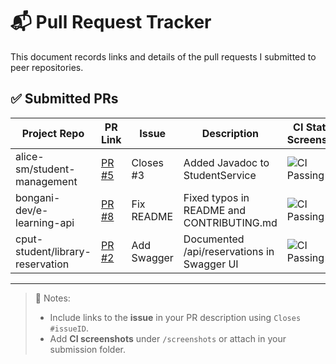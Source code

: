 # 📬 Pull Request Tracker

This document records links and details of the pull requests I submitted to peer repositories.

## ✅ Submitted PRs

| Project Repo | PR Link | Issue | Description | CI Status Screenshot |
|--------------|---------|--------|-------------|------------------------|
| alice-sm/student-management | [PR #5](https://github.com/alice-sm/student-management/pull/5) | Closes #3 | Added Javadoc to StudentService | ![CI Passing](screenshot1.png) |
| bongani-dev/e-learning-api | [PR #8](https://github.com/bongani-dev/e-learning-api/pull/8) | Fix README | Fixed typos in README and CONTRIBUTING.md | ![CI Passing](screenshot2.png) |
| cput-student/library-reservation | [PR #2](https://github.com/cput-student/library-reservation/pull/2) | Add Swagger | Documented /api/reservations in Swagger UI | ![CI Passing](screenshot3.png) |

---

> 📝 Notes:
> - Include links to the **issue** in your PR description using `Closes #issueID`.
> - Add **CI screenshots** under `/screenshots` or attach in your submission folder.
